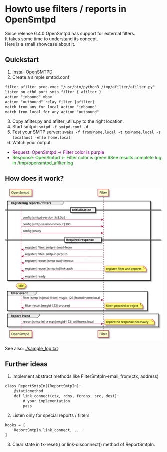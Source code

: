 # Howto use filters / reports in OpenSmtpd
Since release 6.4.0 OpenSmtpd has support for external filters.<br/>
It takes some time to understand its concept.<br/>
Here is a small showcase about it.

## Quickstart
1. Install [OpenSMTPD](https://www.opensmtpd.org/)
2. Create a simple smtpd.conf
```
filter afilter proc-exec "/usr/bin/python3 /tmp/afilter/afilter.py"
listen on eth0 port smtp filter { afilter } 
action "inbound" mbox
action "outbound" relay filter {afilter}
match from any for local action "inbound"
match from local for any action "outbound"
```
3. Copy afilter.py and afilter_utils.py to the right location.
4. Start smtpd: `smtpd -f smtpd.conf -d`
5. Test your SMTP server: `swaks -f from@home.local -t to@home.local -s localhost -ehlo home.local`
6. Watch your output:
- <span style="color:purple">Request: OpenSmtpd -> Filter color is purple</span>
- <span style="color:green">Response: OpenSmtpd <- Filter color is <span style="color:green">green</span>
6See results complete log in /tmp/opensmtpd_afilter.log

## How does it work?

![alt text](conversation.svg "Title")

See also: [./sample_log.txt](./sample_log.txt)


## Further ideas
1. Implement abstract methods like FilterSmtpIn->mail_from(ctx, address)
```
class ReportSmtpIn(IReportSmtpIn):
    @staticmethod
    def link_connect(ctx, rdns, fcrdns, src, dest):
        # your implementation
        pass
```
2. Listen only for special reports / filters
```
hooks = [
    ReportSmtpIn.link_connect, ...
]
```

3. Clear state in tx-reset() or link-disconnect() method of ReportSmtpIn.
